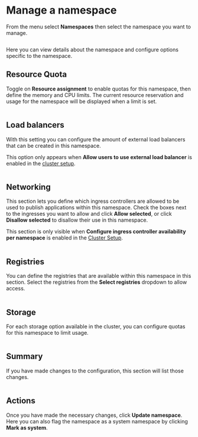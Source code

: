 # Manage a namespace

From the menu select **Namespaces** then select the namespace you want to manage.

<figure><img src="../..//assets/2.20-namespaces-manage.gif" alt=""><figcaption></figcaption></figure>

Here you can view details about the namespace and configure options specific to the namespace.

## Resource Quota

Toggle on **Resource assignment** to enable quotas for this namespace, then define the memory and CPU limits. The current resource reservation and usage for the namespace will be displayed when a limit is set.

<figure><img src="../..//assets/2.25-kubernetes-namespaces-manage-resourcequota.png" alt=""><figcaption></figcaption></figure>

## Load balancers

With this setting you can configure the amount of external load balancers that can be created in this namespace.&#x20;


This option only appears when **Allow users to use external load balancer** is enabled in the [cluster setup](../cluster/setup.md#allow-users-to-use-external-load-balancer).


<figure><img src="../..//assets/2.17-k8s-namespaces-manage-loadbalancer.png" alt=""><figcaption></figcaption></figure>

## Networking

This section lets you define which ingress controllers are allowed to be used to publish applications within this namespace. Check the boxes next to the ingresses you want to allow and click **Allow selected**, or click **Disallow selected** to disallow their use in this namespace.


This section is only visible when **Configure ingress controller availability per namespace** is enabled in the [Cluster Setup](../cluster/setup.md#networking-ingresses).


<figure><img src="../..//assets/2.20-namespaces-add-ingress.png" alt=""><figcaption></figcaption></figure>

## Registries

You can define the registries that are available within this namespace in this section. Select the registries from the **Select registries** dropdown to allow access.

<figure><img src="../..//assets/2.18-k8s-namespaces-add-registries.png" alt=""><figcaption></figcaption></figure>

## Storage

For each storage option available in the cluster, you can configure quotas for this namespace to limit usage.

<figure><img src="../..//assets/2.15-kubernetes_namespaces_manage_namespace_storage.png" alt=""><figcaption></figcaption></figure>

## Summary

If you have made changes to the configuration, this section will list those changes.

<figure><img src="../..//assets/2.15-kubernetes_namespaces_manage_namespaces_summary.png" alt=""><figcaption></figcaption></figure>

## Actions

Once you have made the necessary changes, click **Update namespace**. Here you can also flag the namespace as a system namespace by clicking **Mark as system**.

<figure><img src="../..//assets/2.15-kubernetes_namespaces_manage_namespaces_actions.png" alt=""><figcaption></figcaption></figure>
